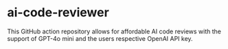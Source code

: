 # ai-code-reviewer
This GitHub action repository allows for affordable AI code reviews with the support of GPT-4o mini and the users respective OpenAI API key.
